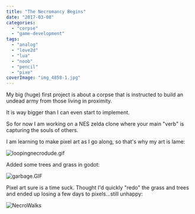 ```yaml
---
title: "The Necromancy Begins"
date: "2017-03-08"
categories: 
  - "corpse"
  - "game-development"
tags: 
  - "analog"
  - "love2d"
  - "lua"
  - "noob"
  - "pencil"
  - "pixe"
coverImage: "img_4858-1.jpg"
---
```


My big (huge) first project is about a corpse that is instructed to build an undead army from those living in proximity.

It is way bigger than I can even start to implement.

So for now I am working on a NES zelda clone where your main "verb" is capturing the souls of others.

I am learning to make pixel art as I go along, so that's why my art is lame:

![loopingnecrodude.gif](images/loopingnecrodude.gif)

Added some trees and grass in godot:

![garbage.GIF](images/garbage.gif)

Pixel art sure is a time suck. Thought I'd quickly "redo" the grass and trees and ended up losing a few days to pixels...still unhappy:

![NecroWalks](images/necrowalks.gif)
